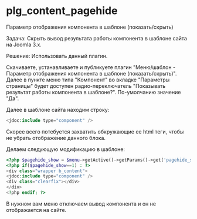 # plg_content_pagehide
Параметр отображения компонента в шаблоне (показать/скрыть)

Задача: Скрыть вывод результата работы компонента в шаблоне сайта на Joomla 3.x.

Решение: Использовать данный плагин.

Скачиваете, устанавливаете и публикуете плагин "Меню/шаблон - Параметр отображения компонента в шаблоне (показать/скрыть)".
Далее в пункте меню типа "Компонент" во вкладке "Параметры страницы" будет доступен радио-переключатель "Показывать результат работы компонента в шаблоне?".
По-умолчанию значение "Да".

Далее в шаблоне сайта находим строку:
```php
<jdoc:include type="component" />
```
Скорее всего потебуется захватить обкружающие ее html теги, чтобы не убрать отображение данного блока.

Делаем следующую модификацию в шаблоне:
```php
<?php $pagehide_show = $menu->getActive()->getParams()->get('pagehide_show', 1); ?>
<?php if($pagehide_show==1) : ?>
<div class="wrapper b_content">
<jdoc:include type="component" />
<div class="clearfix"></div>
</div>
<?php endif; ?>
```
В нужном вам меню отключаем вывод компонента и он не отображается на сайте.
